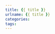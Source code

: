 ```yaml
---
title: {{ title }}
urlname: {{ title }}
categories:
tags:
---
```


<!-- substitute \$\$(\n(.|\n)*?)\$\$ { math %}\begin{equation}$1\end{equation}{% endmath %} -->
<!-- substitute \$(.*?)\$ { math %}$1{% endmath %} -->
